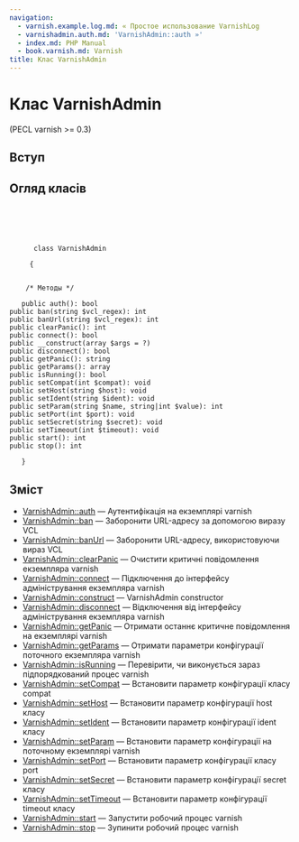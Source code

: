 ```yaml
---
navigation:
  - varnish.example.log.md: « Простое использование VarnishLog
  - varnishadmin.auth.md: 'VarnishAdmin::auth »'
  - index.md: PHP Manual
  - book.varnish.md: Varnish
title: Клас VarnishAdmin
---
```

# Клас VarnishAdmin

(PECL varnish >= 0.3)

## Вступ

## Огляд класів

```classsynopsis



    
     
      class VarnishAdmin
     
     {


    /* Методы */
    
   public auth(): bool
public ban(string $vcl_regex): int
public banUrl(string $vcl_regex): int
public clearPanic(): int
public connect(): bool
public __construct(array $args = ?)
public disconnect(): bool
public getPanic(): string
public getParams(): array
public isRunning(): bool
public setCompat(int $compat): void
public setHost(string $host): void
public setIdent(string $ident): void
public setParam(string $name, string|int $value): int
public setPort(int $port): void
public setSecret(string $secret): void
public setTimeout(int $timeout): void
public start(): int
public stop(): int

   }
```

## Зміст

-   [VarnishAdmin::auth](varnishadmin.auth.md) — Аутентифікація на екземплярі varnish
-   [VarnishAdmin::ban](varnishadmin.ban.md) — Заборонити URL-адресу за допомогою виразу VCL
-   [VarnishAdmin::banUrl](varnishadmin.banurl.md) — Заборонити URL-адресу, використовуючи вираз VCL
-   [VarnishAdmin::clearPanic](varnishadmin.clearpanic.md) — Очистити критичні повідомлення екземпляра varnish
-   [VarnishAdmin::connect](varnishadmin.connect.md) — Підключення до інтерфейсу адміністрування екземпляра varnish
-   [VarnishAdmin::construct](varnishadmin.construct.md) — VarnishAdmin constructor
-   [VarnishAdmin::disconnect](varnishadmin.disconnect.md) — Відключення від інтерфейсу адміністрування екземпляра varnish
-   [VarnishAdmin::getPanic](varnishadmin.getpanic.md) — Отримати останнє критичне повідомлення на екземплярі varnish
-   [VarnishAdmin::getParams](varnishadmin.getparams.md) — Отримати параметри конфігурації поточного екземпляра varnish
-   [VarnishAdmin::isRunning](varnishadmin.isrunning.md) — Перевірити, чи виконується зараз підпорядкований процес varnish
-   [VarnishAdmin::setCompat](varnishadmin.setcompat.md) — Встановити параметр конфігурації класу compat
-   [VarnishAdmin::setHost](varnishadmin.sethost.md) — Встановити параметр конфігурації host класу
-   [VarnishAdmin::setIdent](varnishadmin.setident.md) — Встановити параметр конфігурації ident класу
-   [VarnishAdmin::setParam](varnishadmin.setparam.md) — Встановити параметр конфігурації на поточному екземплярі varnish
-   [VarnishAdmin::setPort](varnishadmin.setport.md) — Встановити параметр конфігурації класу port
-   [VarnishAdmin::setSecret](varnishadmin.setsecret.md) — Встановити параметр конфігурації secret класу
-   [VarnishAdmin::setTimeout](varnishadmin.settimeout.md) — Встановити параметр конфігурації timeout класу
-   [VarnishAdmin::start](varnishadmin.start.md) — Запустити робочий процес varnish
-   [VarnishAdmin::stop](varnishadmin.stop.md) — Зупинити робочий процес varnish
